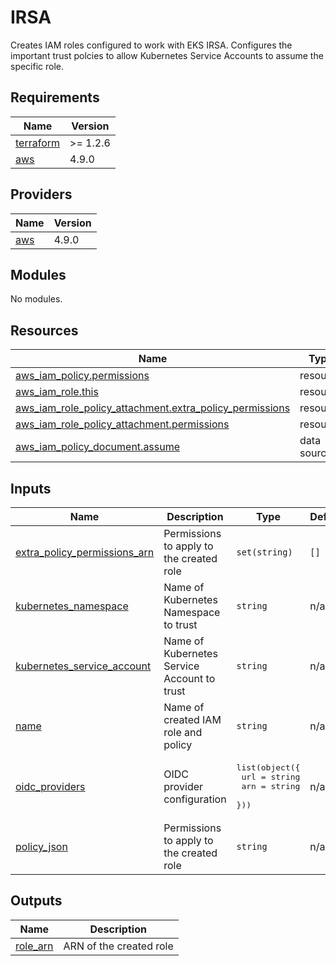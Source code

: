 # IRSA

Creates IAM roles configured to work with EKS IRSA.
Configures the important trust polcies to allow Kubernetes Service Accounts
to assume the specific role.

## Requirements

| Name | Version |
|------|---------|
| <a name="requirement_terraform"></a> [terraform](#requirement\_terraform) | >= 1.2.6 |
| <a name="requirement_aws"></a> [aws](#requirement\_aws) | 4.9.0 |

## Providers

| Name | Version |
|------|---------|
| <a name="provider_aws"></a> [aws](#provider\_aws) | 4.9.0 |

## Modules

No modules.

## Resources

| Name | Type |
|------|------|
| [aws_iam_policy.permissions](https://registry.terraform.io/providers/hashicorp/aws/4.9.0/docs/resources/iam_policy) | resource |
| [aws_iam_role.this](https://registry.terraform.io/providers/hashicorp/aws/4.9.0/docs/resources/iam_role) | resource |
| [aws_iam_role_policy_attachment.extra_policy_permissions](https://registry.terraform.io/providers/hashicorp/aws/4.9.0/docs/resources/iam_role_policy_attachment) | resource |
| [aws_iam_role_policy_attachment.permissions](https://registry.terraform.io/providers/hashicorp/aws/4.9.0/docs/resources/iam_role_policy_attachment) | resource |
| [aws_iam_policy_document.assume](https://registry.terraform.io/providers/hashicorp/aws/4.9.0/docs/data-sources/iam_policy_document) | data source |

## Inputs

| Name | Description | Type | Default | Required |
|------|-------------|------|---------|:--------:|
| <a name="input_extra_policy_permissions_arn"></a> [extra\_policy\_permissions\_arn](#input\_extra\_policy\_permissions\_arn) | Permissions to apply to the created role | `set(string)` | `[]` | no |
| <a name="input_kubernetes_namespace"></a> [kubernetes\_namespace](#input\_kubernetes\_namespace) | Name of Kubernetes Namespace to trust | `string` | n/a | yes |
| <a name="input_kubernetes_service_account"></a> [kubernetes\_service\_account](#input\_kubernetes\_service\_account) | Name of Kubernetes Service Account to trust | `string` | n/a | yes |
| <a name="input_name"></a> [name](#input\_name) | Name of created IAM role and policy | `string` | n/a | yes |
| <a name="input_oidc_providers"></a> [oidc\_providers](#input\_oidc\_providers) | OIDC provider configuration | <pre>list(object({<br>    url = string<br>    arn = string<br>  }))</pre> | n/a | yes |
| <a name="input_policy_json"></a> [policy\_json](#input\_policy\_json) | Permissions to apply to the created role | `string` | n/a | yes |

## Outputs

| Name | Description |
|------|-------------|
| <a name="output_role_arn"></a> [role\_arn](#output\_role\_arn) | ARN of the created role |
